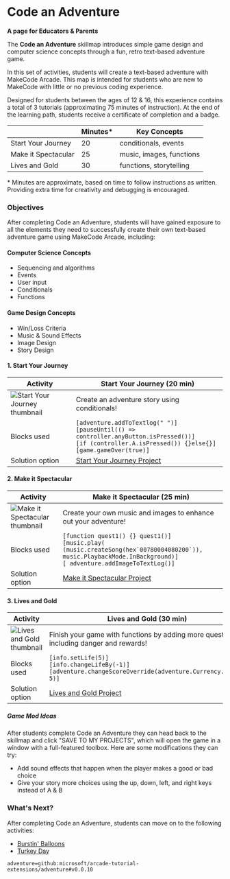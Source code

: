 # Code an Adventure

**A page for Educators & Parents**

The **Code an Adventure** skillmap introduces simple game design and computer science concepts through a fun, retro text-based adventure game.

In this set of activities, students will create a text-based adventure with MakeCode Arcade.  This map is intended for students who are new to MakeCode with little or no previous coding experience.

Designed for students between the ages of 12 & 16, this experience contains a total of 3 tutorials (approximating 75 minutes of instruction).  At the end of the learning path, students receive a certificate of completion and a badge.

|                 | Minutes* |  Key Concepts |
| --------------- | -------- |  ------------ |
| Start Your Journey    |20  |  conditionals, events |
| Make it Spectacular   |25 |  music, images, functions |
| Lives and Gold   |30  |  functions, storytelling |

\* Minutes are approximate, based on time to follow instructions as written. Providing extra time for creativity and debugging is encouraged.


### Objectives

After completing Code an Adventure, students will have gained exposure to all the elements they need to successfully create their own text-based adventure game using MakeCode Arcade, including:

#### Computer Science Concepts

- Sequencing and algorithms
- Events
- User input
- Conditionals
- Functions


#### Game Design Concepts

- Win/Loss Criteria
- Music & Sound Effects
- Image Design
- Story Design



#### 1. Start Your Journey

| Activity | Start Your Journey (20 min) |
|---|---|
| ![Start Your Journey thumbnail](/static/skillmap/adventure/adventure1.png) | Create an adventure story using conditionals! |
| Blocks used |  ``[adventure.addToTextlog(" ")]`` <br/> ``[pauseUntil(() => controller.anyButton.isPressed())]``  <br/> ``[if (controller.A.isPressed()) {}else{}]`` <br/> ``[game.gameOver(true)]``|
| Solution option | [Start Your Journey Project](https://makecode.com/_4mm41U3qkcAE) |

#### 2. Make it Spectacular

| Activity | Make it Spectacular (25 min) |
|---|---|
| ![Make it Spectacular thumbnail](/static/skillmap/adventure/adventure2.gif) | Create your own music and images to enhance out your adventure!|
| Blocks used | ``[function quest1() {} quest1()]`` <br/> ``[music.play( (music.createSong(hex`00780004080200`)), music.PlaybackMode.InBackground)]`` <br/> ``[ adventure.addImageToTextLog()]`` |
| Solution option | [Make it Spectacular Project](https://makecode.com/_f2cRsVFCzT27) |

#### 3. Lives and Gold

| Activity | Lives and Gold (30 min) |
|---|---|
| ![Lives and Gold thumbnail](/static/skillmap/adventure/adventure3.gif) | Finish your game with functions by adding more quests — including danger and rewards! |
| Blocks used | ``[info.setLife(5)]`` <br/> ``[info.changeLifeBy(-1)]`` <br/>``[adventure.changeScoreOverride(adventure.Currency.Coins, 5)]`` |
| Solution option | [Lives and Gold Project](https://makecode.com/_RoPfKtCDXEf9) |



##### Game Mod Ideas

After students complete Code an Adventure they can head back to the skillmap and click "SAVE TO MY PROJECTS", which will open the game in a window with a full-featured toolbox. Here are some modifications they can try:

- Add sound effects that happen when the player makes a good or bad choice
- Give your story more choices using the up, down, left, and right keys instead of A & B


### What's Next?

After completing Code an Adventure, students can move on to the following activities:

* [Burstin' Balloons](https://arcade.makecode.com/--skillmap#docs:/skillmap/balloon)
* [Turkey Day](https://arcade.makecode.com/--skillmap#docs:/skillmap/turkey)


```package
adventure=github:microsoft/arcade-tutorial-extensions/adventure#v0.0.10
```